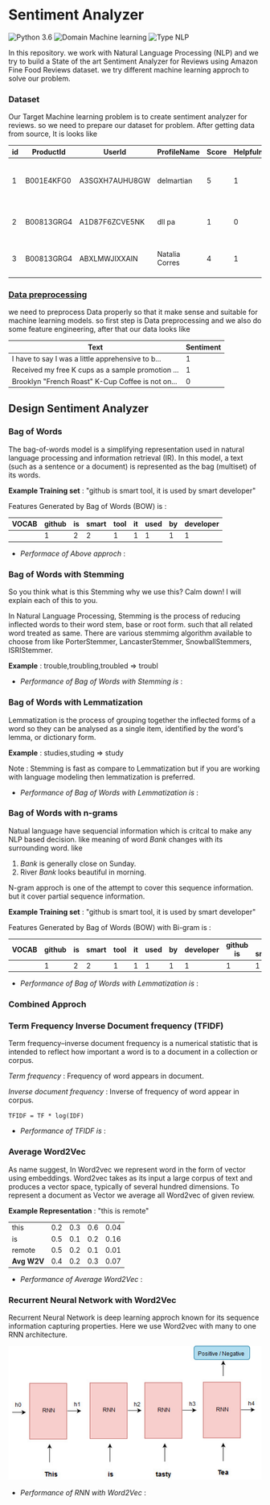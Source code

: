 # Sentiment Analyzer
![Python 3.6](https://img.shields.io/badge/Python-3.6-brightgreen.svg)     ![Domain Machine learning](https://img.shields.io/badge/Domain-Machine--Learning-orange.svg) ![Type NLP](https://img.shields.io/badge/Type-NLP-blue.svg)


In this repository. we work with Natural Language Processing (NLP) and we try to build a State of the  art Sentiment Analyzer for Reviews using Amazon Fine Food Reviews dataset. we try different machine learning approch to solve our problem.
### Dataset
Our Target Machine learning problem is to create sentiment analyzer for reviews. so we need to prepare our dataset for problem. After getting data from source, It is looks like 


| id | ProductId | UserId | ProfileName | Score | HelpfulnessNumerator | HelpfulnessDenominator | Time | Summary | Text |
|----|------------|----------------|---------------------------------|-------|----------------------|------------------------|------------|-----------------------|-------------------------------------------|
|  1 | B001E4KFG0 | A3SGXH7AUHU8GW | delmartian | 5 | 1 | 1 | 1303862400 | Good Quality Dog Food | I have bought several of the Vitality... |
| 2 | B00813GRG4 | A1D87F6ZCVE5NK | dll pa | 1 | 0 | 0 | 1346976000 | Not as Advertised | Product arrived labeled as Jumbo... |
| 3 | B00813GRG4 | ABXLMWJIXXAIN | Natalia Corres | 4 | 1 | 1 | 1219017600 | "Delight" says it all | This is a confection that has been... |


### [Data preprocessing]()
we need to preprocess Data properly so that it make sense and suitable for machine learning models. so first step is Data preprocessing and we also do some feature engineering, after that our data looks like

| Text | Sentiment |
|---------------------------------------------------|-----------|
| I have to say I was a little apprehensive to b... | 1 |
| Received my free K cups as a sample promotion ... | 1 |
| Brooklyn "French Roast" K-Cup Coffee is not on... | 0 |

## Design Sentiment Analyzer
### Bag of Words
The bag-of-words model is a simplifying representation used in natural language processing and information retrieval (IR). In this model, a text (such as a sentence or a document) is represented as the bag (multiset) of its words.

**Example Training set** : "github is smart tool, it is used by smart developer" 

Features Generated by Bag of Words (BOW) is :

| VOCAB | github | is | smart  | tool | it | used | by | developer |
|-------|--------|----|--------|------|----|------|----|-----------|
|  | 1 | 2 | 2 | 1 | 1 | 1 | 1 | 1 |

* *Performace of Above approch* :

### Bag of Words with Stemming
So you think what is this Stemming why we use this? Calm down! I will explain each of this to you.

In Natural Language Processing, Stemming is the process of reducing inflected words to their word stem, base or root form. such that all related word treated as same. There are various stemmimg algorithm available to choose from like PorterStemmer, LancasterStemmer, SnowballStemmers, ISRIStemmer.

**Example** :
trouble,troubling,troubled => troubl
* *Performance of Bag of Words with Stemming is* :

### Bag of Words with Lemmatization
Lemmatization is the process of grouping together the inflected forms of a word so they can be analysed as a single item, identified by the word's lemma, or dictionary form.

**Example** :
studies,studing => study

Note : Stemming is fast as compare to Lemmatization but if you are working with language modeling then lemmatization is preferred.
* *Performance of Bag of Words with Lemmatization is* :

### Bag of Words with n-grams
Natual language have sequencial information which is critcal to make any NLP based decision. like meaning of word *Bank* changes with its surrounding word. like
1. *Bank* is generally close on Sunday.
2. River *Bank* looks beautiful in morning.

N-gram approch is one of the attempt to cover this sequence information. but it cover partial sequence information.

**Example Training set** : "github is smart tool, it is used by smart developer" 

Features Generated by Bag of Words (BOW) with Bi-gram is :

| VOCAB | github | is | smart  | tool | it | used | by | developer | github is | is smart | smart tool | tool it | it used | .. |
|-------|--------|----|--------|------|----|------|----|-----------|-----------|----------|------------|---------|---------|----|
|  | 1 | 2 | 2 | 1 | 1 | 1 | 1 | 1 | 1 | 1 | 1 | 1 | 1 |..|

* *Performance of Bag of Words with Lemmatization is* :

### Combined Approch

### Term Frequency Inverse Document frequency (TFIDF)
Term frequency–inverse document frequency is a numerical statistic that is intended to reflect how important a word is to a document in a collection or corpus.

*Term frequency* : Frequency of word appears in document.

*Inverse document frequency* : Inverse of frequency of word appear in corpus.

    TFIDF = TF * log(IDF)

* *Performance of TFIDF is* :

### Average Word2Vec
As name suggest, In Word2vec we represent word in the form of vector using embeddings. Word2vec takes as its input a large corpus of text and produces a vector space, typically of several hundred dimensions. To represent a document as Vector we average all Word2vec of given review.

**Example  Representation** : "this is remote"

|  | |   |  |  |
|---------|-----|------|-----|------|
| this | 0.2 |  0.3 | 0.6 | 0.04 |
| is | 0.5 | 0.1 | 0.2 | 0.16 |
| remote | 0.5 | 0.2 | 0.1 | 0.01 |
| **Avg W2V** | 0.4 | 0.2 | 0.3 | 0.07 |




* *Performance of Average Word2Vec* :

### Recurrent Neural Network with Word2Vec
Recurrent Neural Network is deep learning approch known for its sequence information capturing properties. Here we use Word2vec with many to one RNN architecture. 

![RNN architecture](resources/RNN1.jpg)

* *Performance of RNN with Word2Vec* :

